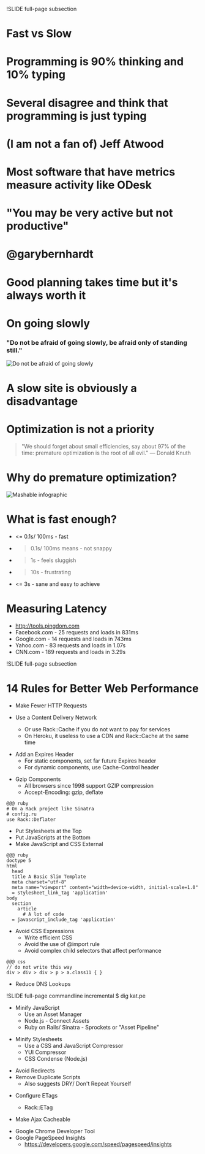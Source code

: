 !SLIDE full-page subsection

# Fast vs Slow

<!SLIDE full-page title-slide transition=scrollUp>
# Programming is 90% thinking and 10% typing

<!SLIDE full-page title-slide transition=scrollUp>
# Several disagree and think that programming is just typing

<!SLIDE full-page title-slide transition=scrollUp>
# (I am not a fan of) Jeff Atwood

<!SLIDE full-page title-slide transition=scrollUp>
# Most software that have metrics measure activity like ODesk

<!SLIDE full-page title-slide transition=scrollUp>
# "You may be very active but not productive"
# @garybernhardt

<!SLIDE full-page title-slide transition=scrollUp>
# Good planning takes time but it's always worth it

<!SLIDE full-page title-slide transition=scrollUp>
# On going slowly
### "Do not be afraid of going slowly, be afraid only of standing still."

<!SLIDE full-page center  transition=scrollUp>
![Do not be afraid of going slowly](keep_moving.png)

<!SLIDE full-page title-slide transition=scrollUp>
# A slow site is obviously a disadvantage

<!SLIDE full-page title-slide transition=scrollUp>
# Optimization is not a priority

<!SLIDE full-page title-slide transition=scrollUp>
> "We should forget about small efficiencies, say about 97% of the time: premature optimization is the root of all evil." — Donald Knuth

<!SLIDE full-page title-slide transition=scrollUp>
# Why do premature optimization?

<!SLIDE full-page center transition=fade>
![Mashable infographic](mashable-infographic-01.png)

<!SLIDE full-page title-slide transition=scrollUp>
# What is fast enough?

<!SLIDE full-page bullets incremental transition=fade>
* <= 0.1s/ 100ms - fast
* > 0.1s/ 100ms means - not snappy
* > 1s - feels sluggish
* > 10s - frustrating
* <= 3s - sane and easy to achieve

<!SLIDE full-page title-slide transition=scrollUp>
# Measuring Latency

<!SLIDE full-page bullets incremental transition=fade>
* http://tools.pingdom.com
* Facebook.com - 25 requests and loads in 831ms
* Google.com - 14 requests and loads in 743ms
* Yahoo.com - 83 requests and loads in 1.07s
* CNN.com - 189 requests and loads in 3.29s


!SLIDE full-page subsection

# 14 Rules for Better Web Performance

<!SLIDE full-page bullets incremental transition=fade>

* Make Fewer HTTP Requests

* Use a Content Delivery Network
  * Or use Rack::Cache if you do not want to pay for services
  * On Heroku, it useless to use a CDN and Rack::Cache at the same time

<!SLIDE full-page bullets incremental transition=fade>
* Add an Expires Header
  * For static components, set far future Expires header
  * For dynamic components, use Cache-Control header

<!SLIDE full-page bullets incremental transition=fade>
* Gzip Components
  * All browsers since 1998 support GZIP compression
  * Accept-Encoding: gzip, deflate

<!SLIDE full-page bullets transition=scrollUp>
	@@@ ruby
	# On a Rack project like Sinatra
	# config.ru
	use Rack::Deflater

<!SLIDE full-page bullets incremental transition=fade>
* Put Stylesheets at the Top
* Put JavaScripts at the Bottom
* Make JavaScript and CSS External

<!SLIDE full-page code small transition=scrollUp>
	@@@ ruby
	doctype 5
	html
	  head
      title A Basic Slim Template
      meta charset="utf-8"
      meta name="viewport" content="width=device-width, initial-scale=1.0"
      = stylesheet_link_tag 'application'
    body
      section
        article
          # A lot of code
      = javascript_include_tag 'application'

<!SLIDE full-page bullets incremental transition=fade>
* Avoid CSS Expressions
  * Write efficient CSS
  * Avoid the use of @import rule
  * Avoid complex child selectors that affect performance

<!SLIDE full-page transition=scrollUp>
	@@@ css
	// do not write this way
	div > div > div > p > a.class11 { }


<!SLIDE full-page bullets incremental transition=fade>
* Reduce DNS Lookups

!SLIDE full-page commandline incremental
	$ dig kat.pe

<!SLIDE full-page bullets incremental transition=fade>
* Minify JavaScript
  * Use an Asset Manager
  * Node.js - Connect Assets
  * Ruby on Rails/ Sinatra - Sprockets or "Asset Pipeline"

<!SLIDE full-page bullets incremental transition=fade>
* Minify Stylesheets
  * Use a CSS and JavaScript Compressor
  * YUI Compressor
  * CSS Condense (Node.js)

<!SLIDE full-page bullets incremental transition=fade>
* Avoid Redirects
* Remove Duplicate Scripts
  * Also suggests DRY/ Don't Repeat Yourself

<!SLIDE full-page bullets incremental transition=fade>
* Configure ETags
  * Rack::ETag

* Make Ajax Cacheable


<!SLIDE full-page bullets incremental transition=fade>
* Google Chrome Developer Tool
* Google PageSpeed Insights
  * https://developers.google.com/speed/pagespeed/insights

